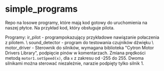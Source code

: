# simple_programs

Repo na losowe programy, które mają kod gotowy do uruchomienia na naszej płytce. Na przykład kod, który obsługuje pilota.

Programy:
ir_pilot - programpokazujący przykładowe nawiązanie połaczenia z pilotem.  \\
sound_detector - program do testowania czujników dźwięku \\
motor_driver - Sterownik do silników, wymagana biblioteka "Cytron Motor Drivers Library", podpięcie pinów w komentarzach. Zmiana prędkości metodą `motor1.setSpeed(x)`, dla `x` z zakresu od -255 do 255. Dwoma silnikami można sterować niezależnie, narazie podpięty tylko silnik 1.
